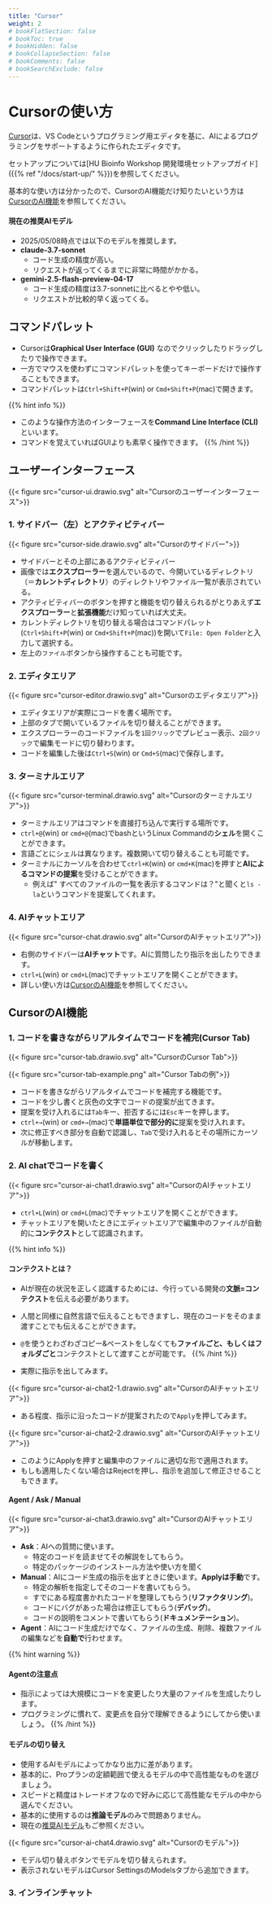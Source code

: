 ```yaml
---
title: "Cursor"
weight: 2
# bookFlatSection: false
# bookToc: true
# bookHidden: false
# bookCollapseSection: false
# bookComments: false
# bookSearchExclude: false
---
```


# Cursorの使い方

[Cursor](https://www.cursor.com/)は、VS Codeというプログラミング用エディタを基に、AIによるプログラミングをサポートするように作られたエディタです。  

セットアップについては[HU Bioinfo Workshop 開発環境セットアップガイド]({{% ref "/docs/start-up/" %}})を参照してください。

基本的な使い方は分かったので、CursorのAI機能だけ知りたいという方は[CursorのAI機能](#cursorのai機能)を参照してください。

#### 現在の推奨AIモデル

- 2025/05/08時点では以下のモデルを推奨します。
- **claude-3.7-sonnet**
    - コード生成の精度が高い。
    - リクエストが返ってくるまでに非常に時間がかかる。
- **gemini-2.5-flash-preview-04-17**
    - コード生成の精度は3.7-sonnetに比べるとやや低い。
    - リクエストが比較的早く返ってくる。

## コマンドパレット

- Cursorは**Graphical User Interface (GUI)** なのでクリックしたりドラッグしたりで操作できます。
- 一方でマウスを使わずにコマンドパレットを使ってキーボードだけで操作することもできます。
- コマンドパレットは`Ctrl+Shift+P`(win) or `Cmd+Shift+P`(mac)で開きます。

{{% hint info %}}
- このような操作方法のインターフェースを**Command Line Interface (CLI)** といいます。
- コマンドを覚えていればGUIよりも素早く操作できます。
{{% /hint %}}

## ユーザーインターフェース

{{< figure src="cursor-ui.drawio.svg" alt="Cursorのユーザーインターフェース">}}

### **1. サイドバー（左）とアクティビティバー**

{{< figure src="cursor-side.drawio.svg" alt="Cursorのサイドバー">}}

- サイドバーとその上部にあるアクティビティバー
- 画像では**エクスプローラー**を選んでいるので、今開いているディレクトリ（＝**カレントディレクトリ**）のディレクトリやファイル一覧が表示されている。
- アクティビティバーのボタンを押すと機能を切り替えられるがとりあえず**エクスプローラー**と**拡張機能**だけ知っていれば大丈夫。
- カレントディレクトリを切り替える場合はコマンドパレット(`Ctrl+Shift+P`(win) or `Cmd+Shift+P`(mac))を開いて`File: Open Folder`と入力して選択する。
- 左上の`ファイル`ボタンから操作することも可能です。

### **2. エディタエリア**

{{< figure src="cursor-editor.drawio.svg" alt="Cursorのエディタエリア">}}

- エディタエリアが実際にコードを書く場所です。
- 上部のタブで開いているファイルを切り替えることができます。
- エクスプローラーのコードファイルを`1回クリック`でプレビュー表示、`2回クリック`で編集モードに切り替わります。
- コードを編集した後は`Ctrl+S`(win) or `Cmd+S`(mac)で保存します。

### **3. ターミナルエリア**

{{< figure src="cursor-terminal.drawio.svg" alt="Cursorのターミナルエリア">}}

- ターミナルエリアはコマンドを直接打ち込んで実行する場所です。
- `ctrl+@`(win) or `cmd+@`(mac)でbashというLinux Commandの**シェル**を開くことができます。
- 言語ごとにシェルは異なります。複数開いて切り替えることも可能です。
- ターミナルにカーソルを合わせて`ctrl+K`(win) or `cmd+K`(mac)を押すと**AIによるコマンドの提案**を受けることができます。
    - 例えば" すべてのファイルの一覧を表示するコマンドは？"と聞くと`ls -la`というコマンドを提案してくれます。


### **4. AIチャットエリア**

{{< figure src="cursor-chat.drawio.svg" alt="CursorのAIチャットエリア">}}

- 右側のサイドバーは**AIチャット**です。AIに質問したり指示を出したりできます。
- `ctrl+L`(win) or `cmd+L`(mac)でチャットエリアを開くことができます。
- 詳しい使い方は[CursorのAI機能](#cursorのai機能)を参照してください。


## CursorのAI機能

### **1. コードを書きながらリアルタイムでコードを補完(Cursor Tab)**

{{< figure src="cursor-tab.drawio.svg" alt="CursorのCursor Tab">}}

{{< figure src="cursor-tab-example.png" alt="Cursor Tabの例">}}

- コードを書きながらリアルタイムでコードを補完する機能です。
- コードを少し書くと灰色の文字でコードの提案が出てきます。
- 提案を受け入れるには`Tab`キー、拒否するには`Esc`キーを押します。
- `ctrl+→`(win) or `cmd+→`(mac)で**単語単位で部分的に**提案を受け入れます。
- 次に修正すべき部分を自動で認識し、`Tab`で受け入れるとその場所にカーソルが移動します。


### **2. AI chatでコードを書く**

{{< figure src="cursor-ai-chat1.drawio.svg" alt="CursorのAIチャットエリア">}}

- `ctrl+L`(win) or `cmd+L`(mac)でチャットエリアを開くことができます。
- チャットエリアを開いたときにエディットエリアで編集中のファイルが自動的に**コンテクスト**として認識されます。

{{% hint info %}}
#### コンテクストとは？

- AIが現在の状況を正しく認識するためには、今行っている開発の**文脈=コンテクスト**を伝える必要があります。
- 人間と同様に自然言語で伝えることもできますし、現在のコードをそのまま渡すことでも伝えることができます。
- `@`を使うとわざわざコピー&ペーストをしなくても**ファイルごと、もしくはフォルダごと**コンテクストとして渡すことが可能です。
{{% /hint %}}

- 実際に指示を出してみます。

{{< figure src="cursor-ai-chat2-1.drawio.svg" alt="CursorのAIチャットエリア">}}

- ある程度、指示に沿ったコードが提案されたので`Apply`を押してみます。

{{< figure src="cursor-ai-chat2-2.drawio.svg" alt="CursorのAIチャットエリア">}}

- このようにApplyを押すと編集中のファイルに適切な形で適用されます。
- もしも適用したくない場合はRejectを押し、指示を追加して修正させることもできます。

#### Agent / Ask / Manual

{{< figure src="cursor-ai-chat3.drawio.svg" alt="CursorのAIチャットエリア">}}

- **Ask**：AIへの質問に使います。
    - 特定のコードを読ませてその解説をしてもらう。
    - 特定のパッケージのインストール方法や使い方を聞く
- **Manual**：AIにコード生成の指示を出すときに使います。**Applyは手動**です。
    - 特定の解析を指定してそのコードを書いてもらう。
    - すでにある程度書かれたコードを整理してもらう(**リファクタリング**)。
    - コードにバグがあった場合は修正してもらう(**デバッグ**)。
    - コードの説明をコメントで書いてもらう(**ドキュメンテーション**)。
- **Agent**：AIにコード生成だけでなく、ファイルの生成、削除、複数ファイルの編集などを**自動で**行わせます。

{{% hint warning %}}
#### Agentの注意点

- 指示によっては大規模にコードを変更したり大量のファイルを生成したりします。
- プログラミングに慣れて、変更点を自分で理解できるようにしてから使いましょう。
{{% /hint %}}

#### モデルの切り替え

- 使用するAIモデルによってかなり出力に差があります。
- 基本的に、Proプランの定額範囲で使えるモデルの中で高性能なものを選びましょう。
- スピードと精度はトレードオフなので好みに応じて高性能なモデルの中から選んでください。
- 基本的に使用するのは**推論モデル**のみで問題ありません。
- 現在の[推奨AIモデル](#現在の推奨aiモデル)もご参照ください。

{{< figure src="cursor-ai-chat4.drawio.svg" alt="Cursorのモデル">}}

- モデル切り替えボタンでモデルを切り替えられます。
- 表示されないモデルはCursor SettingsのModelsタブから追加できます。


### **3. インラインチャット**


